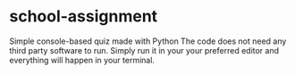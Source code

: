 # school-assignment
 Simple console-based quiz made with Python
The code does not need any third party software to run. Simply run it in your your preferred editor and everything
will happen in your terminal.
